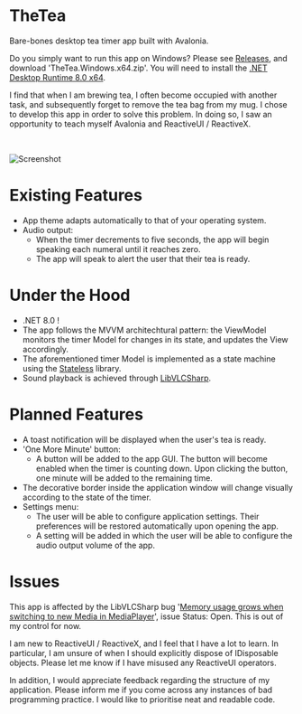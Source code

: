 # TheTea
Bare-bones desktop tea timer app built with Avalonia.

Do you simply want to run this app on Windows? Please see [Releases](https://github.com/JosiahDanger/TheTea/releases/), and download 'TheTea.Windows.x64.zip'. You will need to install the [.NET Desktop Runtime 8.0 x64](https://dotnet.microsoft.com/en-us/download/dotnet/8.0).

I find that when I am brewing tea, I often become occupied with another task, and subsequently forget to remove the tea bag from my mug. I chose to develop this app in order to solve this problem. In doing so, I saw an opportunity to teach myself Avalonia and ReactiveUI / ReactiveX.

&nbsp;

![Screenshot](https://github.com/user-attachments/assets/38713bc6-c537-41af-9405-e5a32b0e445b)

# Existing Features
- App theme adapts automatically to that of your operating system.
- Audio output:
  - When the timer decrements to five seconds, the app will begin speaking each numeral until it reaches zero.
  - The app will speak to alert the user that their tea is ready.

# Under the Hood
- .NET 8.0 !
- The app follows the MVVM architechtural pattern: the ViewModel monitors the timer Model for changes in its state, and updates the View accordingly.
- The aforementioned timer Model is implemented as a state machine using the [Stateless](https://github.com/dotnet-state-machine/stateless) library.
- Sound playback is achieved through [LibVLCSharp](https://github.com/videolan/libvlcsharp).

# Planned Features
- A toast notification will be displayed when the user's tea is ready.
- 'One More Minute' button:
  - A button will be added to the app GUI. The button will become enabled when the timer is counting down. Upon clicking the button, one minute will be added to the remaining time.
- The decorative border inside the application window will change visually according to the state of the timer.
- Settings menu:
  - The user will be able to configure application settings. Their preferences will be restored automatically upon opening the app.
  - A setting will be added in which the user will be able to configure the audio output volume of the app.

# Issues

This app is affected by the LibVLCSharp bug '[Memory usage grows when switching to new Media in MediaPlayer](https://code.videolan.org/videolan/LibVLCSharp/-/issues/442)', issue Status: Open. This is out of my control for now.

I am new to ReactiveUI / ReactiveX, and I feel that I have a lot to learn. In particular, I am unsure of when I should explicitly dispose of IDisposable objects. Please let me know if I have misused any ReactiveUI operators.

In addition, I would appreciate feedback regarding the structure of my application. Please inform me if you come across any instances of bad programming practice. I would like to prioritise neat and readable code.
